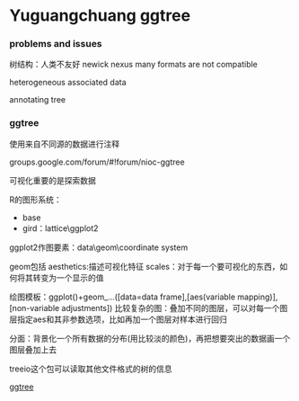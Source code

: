 # Yuguangchuang ggtree

### problems and issues
树结构：人类不友好
newick
nexus
many formats are not compatible

heterogeneous associated data

annotating tree

### ggtree
使用来自不同源的数据进行注释

groups.google.com/forum/#!forum/nioc-ggtree

可视化重要的是探索数据

R的图形系统：
* base
* gird：lattice\ggplot2

ggplot2作图要素：data\geom\coordinate system

geom包括 aesthetics:描述可视化特征 scales：对于每一个要可视化的东西，如何将其转变为一个显示的值

绘图模板：ggplot()+geom_...([data=data frame],[aes(variable mapping)],[non-variable adjustments])
比较复杂的图：叠加不同的图层，可以对每一个图层指定aes和其非参数选项，比如再加一个图层对样本进行回归

分面：背景化一个所有数据的分布(用比较淡的颜色)，再把想要突出的数据画一个图层叠加上去

treeio这个包可以读取其他文件格式的树的信息

[ggtree](http://www.bioconductor.org/packages/release/bioc/vignettes/ggtree/inst/doc/treeImport.html)